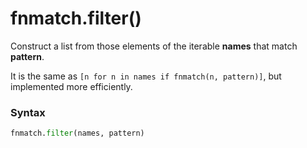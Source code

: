 # fnmatch.filter()

Construct a list from those elements of the iterable **names** that match **pattern**.

It is the same as `[n for n in names if fnmatch(n, pattern)]`, but implemented more efficiently.

### Syntax

```python
fnmatch.filter(names, pattern)
```